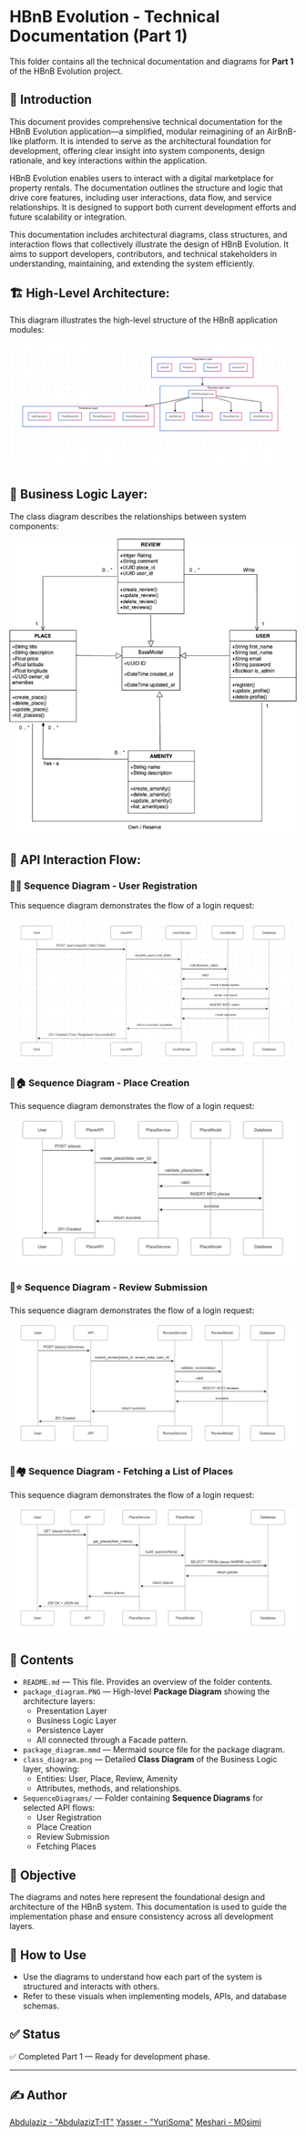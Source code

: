 # HBnB Evolution - Technical Documentation (Part 1)

This folder contains all the technical documentation and diagrams for **Part 1** of the HBnB Evolution project.

## 📝 Introduction

This document provides comprehensive technical documentation for the HBnB Evolution application—a simplified, modular reimagining of an AirBnB-like platform. It is intended to serve as the architectural foundation for development, offering clear insight into system components, design rationale, and key interactions within the application.

HBnB Evolution enables users to interact with a digital marketplace for property rentals. The documentation outlines the structure and logic that drive core features, including user interactions, data flow, and service relationships. It is designed to support both current development efforts and future scalability or integration.

This documentation includes architectural diagrams, class structures, and interaction flows that collectively illustrate the design of HBnB Evolution. It aims to support developers, contributors, and technical stakeholders in understanding, maintaining, and extending the system efficiently.

## 🏗 High-Level Architecture:

This diagram illustrates the high-level structure of the HBnB application modules:

![Package Diagram](package_diagram.PNG)

## 🧠 Business Logic Layer:

The class diagram describes the relationships between system components:

![Class Diagram](class_diagram.png)

## 🔄 API Interaction Flow:

### 📜👤 Sequence Diagram - User Registration

This sequence diagram demonstrates the flow of a login request:

![User_Registration](SequenceDiagrams/User_Registration.jpeg)

### 📜🏠 Sequence Diagram - Place Creation

This sequence diagram demonstrates the flow of a login request:

![Place_Creation](SequenceDiagrams/Place_Creation.png)

### 📜⭐ Sequence Diagram - Review Submission

This sequence diagram demonstrates the flow of a login request:

![Review_Submission](SequenceDiagrams/Review_Submission.png)

### 📜🏘️ Sequence Diagram - Fetching a List of Places

This sequence diagram demonstrates the flow of a login request:

![Fetching_a_List_of_Places](SequenceDiagrams/Fetching_a_List_of_Places.png)

## 📁 Contents

- `README.md` — This file. Provides an overview of the folder contents.
- `package_diagram.PNG` — High-level **Package Diagram** showing the architecture layers:
  - Presentation Layer
  - Business Logic Layer
  - Persistence Layer
  - All connected through a Facade pattern.
- `package_diagram.mmd` — Mermaid source file for the package diagram.
- `class_diagram.png` — Detailed **Class Diagram** of the Business Logic layer, showing:
  - Entities: User, Place, Review, Amenity
  - Attributes, methods, and relationships.
- `SequenceDiagrams/` — Folder containing **Sequence Diagrams** for selected API flows:
  - User Registration
  - Place Creation
  - Review Submission
  - Fetching Places

## 📌 Objective

The diagrams and notes here represent the foundational design and architecture of the HBnB system. This documentation is used to guide the implementation phase and ensure consistency across all development layers.

## 🧠 How to Use

- Use the diagrams to understand how each part of the system is structured and interacts with others.
- Refer to these visuals when implementing models, APIs, and database schemas.

## ✅ Status

✅ Completed Part 1 — Ready for development phase.


---

## ✍ Author
[Abdulaziz - "AbdulazizT-IT"](https://github.com/AbdulazizT-IT)
[Yasser - "YuriSoma"](https://github.com/YuriSoma)
[Meshari - M0simi](https://github.com/M0simi)
